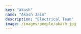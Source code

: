```yaml
---
key: "akash"
name: "Akash Jain"
description: "Electrical Team"
image: /images/people/akash.jpg
---
```

